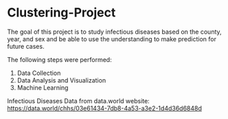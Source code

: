 # Clustering-Project

The goal of this project is to study infectious diseases based on the county, year, and sex and be able to use the understanding to make prediction for future cases. 

The following steps were performed:
1. Data Collection
2. Data Analysis and Visualization
3. Machine Learning

Infectious Diseases Data from data.world website: https://data.world/chhs/03e61434-7db8-4a53-a3e2-1d4d36d6848d
